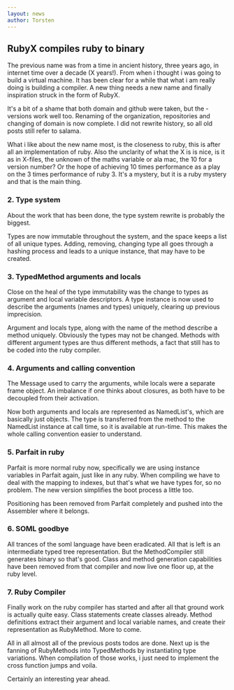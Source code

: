 ```yaml
---
layout: news
author: Torsten
---
```


## RubyX compiles ruby to binary

The previous name was from a time in ancient history, three years ago, in internet time over
a decade (X years!). From when i thought i was going to build
a virtual machine. It has been clear for a while that what i am really doing is building a
compiler. A new thing needs a new name and finally inspiration struck in the form of RubyX.

It's a bit of a shame that both domain and github were taken, but the - versions work well too.
Renaming of the organization, repositories and changing of domain is now complete. I did not
rewrite history, so all old posts still refer to salama.

What i like about the new name most, is the closeness to ruby, this is after all an implementation
of ruby. Also the unclarity of what the X is is nice, is it as in X-files, the unknown of the
maths variable or ala mac, the 10 for a version number? Or the hope of achieving 10 times
performance as a play on the 3 times performance of ruby 3. It's a mystery, but it is a ruby
mystery and that is the main thing.


### 2. Type system

About the work that has been done, the type system rewrite is probably the biggest.

Types are now immutable throughout the system, and the space keeps a list of all unique types.
Adding, removing, changing type all goes through a hashing process and leads to a unique
instance, that may have to be created.

### 3. TypedMethod arguments and locals

Close on the heal of the type immutability was the change to types as argument and local variable
descriptors. A type instance is now used to describe the arguments (names and types) uniquely,
clearing up previous imprecision.

Argument and locals type, along with the name of the method describe a method uniquely. Obviously
the types may not be changed. Methods with different argument types are thus different methods, a
fact that still has to be coded into the ruby compiler.

### 4. Arguments and calling convention

The Message used to carry the arguments, while locals were a separate frame object. An imbalance
if one thinks about closures, as both have to be decoupled from their activation.

Now both arguments and locals are represented as NamedList's, which are basically just objects.
The type is transferred from the method to the NamedList instance at call time, so it is available
at run-time. This makes the whole calling convention easier to understand.

### 5. Parfait in ruby

Parfait is more normal ruby now, specifically we are using instance variables in Parfait again,
just like in any ruby. When compiling we have to deal with the mapping to indexes, but that's what
we have types for, so no problem. The new version simplifies the boot process a little too.

Positioning has been removed from Parfait completely and pushed into the Assembler where it belongs.

### 6. SOML goodbye

All trances of the soml language have been eradicated. All that is left is an intermediate typed
tree  representation. But the MethodCompiler still generates binary so that's good.
Class and method generation capabilities have been removed from that compiler and now live
one floor up, at the ruby level.  

### 7. Ruby Compiler

Finally work on the ruby compiler has started and after all that ground work is actually quite easy.
Class statements create classes already. Method definitions extract their argument and local
variable names, and create their representation as RubyMethod. More to come.

All in all almost all of the previous posts todos are done. Next up is the fanning of RubyMethods
into TypedMethods by instantiating type variations. When compilation of those works, i just need
to implement the cross function jumps and voila.

Certainly an interesting year ahead.
